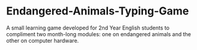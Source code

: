 # Endangered-Animals-Typing-Game

A small learning game developed for 2nd Year English students to compliment two month-long modules: one on endangered animals and the other on computer hardware.
